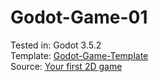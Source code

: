 # Godot-Game-01
Tested in: Godot 3.5.2<br>
Template: [Godot-Game-Template](https://github.com/MasDhany/Godot-Game-Template/tree/da0412b4602c945b2d35e7917d3dc33f404f0feb)<br>
Source: [Your first 2D game](https://docs.godotengine.org/en/3.5/getting_started/first_2d_game/)
